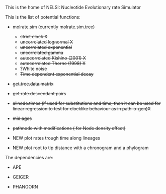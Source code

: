 This is the home of NELSI: Nucleotide Evolutionary rate Simulator

This is the list of potential functions:

- molrate.sim (currently molrate.sim.tree)
  - ~~strict clock X~~
  - ~~uncorrelated lognormal X~~
  - ~~uncorrelated exponential~~
  - ~~uncorrelated gamma~~
  - ~~autocorrelated Kishino (2001) X~~
  - ~~autocorrelated Thorne (1998) X~~
  - ?White noise
  - ~~Time dependent exponential decay~~

- ~~get.tree.data.matrix~~

- ~~get.rate.descendant.pairs~~

- ~~allnode.times (if used for substitutions and time, then it can be used for linear regression to test for clocklike behaviour as in path-o-gen)X~~

- ~~mid.ages~~

- ~~pathnode with modifications ( for Node density effect)~~

- NEW plot rates trough time along lineages

- NEW plot root to tip distance with a chronogram and a phylogram

The dependencies are:

- APE

- GEIGER

- PHANGORN


